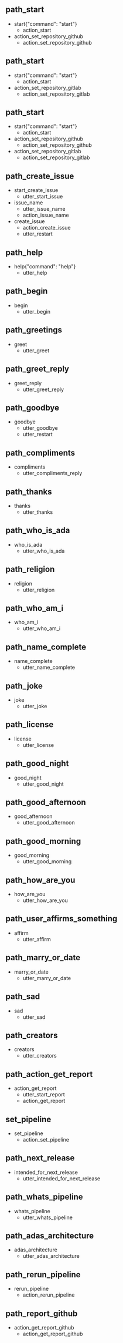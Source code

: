 ## path_start
* start{"command": "start"}
  - action_start
* action_set_repository_github
  - action_set_repository_github

## path_start
* start{"command": "start"}
  - action_start
* action_set_repository_gitlab
  - action_set_repository_gitlab

## path_start
* start{"command": "start"}
  - action_start
* action_set_repository_github
  - action_set_repository_github
* action_set_repository_gitlab
  - action_set_repository_gitlab

## path_create_issue
* start_create_issue
  - utter_start_issue
* issue_name
  - utter_issue_name
  - action_issue_name
* create_issue
  - action_create_issue
  - utter_restart

## path_help
* help{"command": "help"}
  - utter_help

## path_begin
* begin
  - utter_begin

## path_greetings
* greet
  - utter_greet

## path_greet_reply
* greet_reply
  - utter_greet_reply

## path_goodbye
* goodbye
  - utter_goodbye
  - utter_restart

## path_compliments
* compliments
  - utter_compliments_reply

## path_thanks
* thanks
  - utter_thanks

## path_who_is_ada
* who_is_ada
  - utter_who_is_ada

## path_religion
* religion
  - utter_religion

## path_who_am_i
* who_am_i
  - utter_who_am_i

## path_name_complete
* name_complete
  - utter_name_complete

## path_joke
* joke
  - utter_joke

## path_license
* license
  - utter_license

## path_good_night
* good_night
  - utter_good_night

## path_good_afternoon
* good_afternoon
  - utter_good_afternoon

## path_good_morning
* good_morning
  - utter_good_morning

## path_how_are_you
* how_are_you
  - utter_how_are_you

## path_user_affirms_something
* affirm
  - utter_affirm  

## path_marry_or_date
* marry_or_date
  - utter_marry_or_date

## path_sad
* sad
  - utter_sad

## path_creators
* creators
  - utter_creators

## path_action_get_report
* action_get_report
  - utter_start_report
  - action_get_report

## set_pipeline
* set_pipeline
  - action_set_pipeline

## path_next_release
* intended_for_next_release
  - utter_intended_for_next_release

## path_whats_pipeline
* whats_pipeline
  - utter_whats_pipeline

## path_adas_architecture
* adas_architecture
  - utter_adas_architecture

## path_rerun_pipeline
* rerun_pipeline
  - action_rerun_pipeline

## path_report_github
* action_get_report_github
  - action_get_report_github

